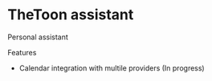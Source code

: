 # TheToon assistant

Personal assistant

Features

- Calendar integration with multile providers (In progress)